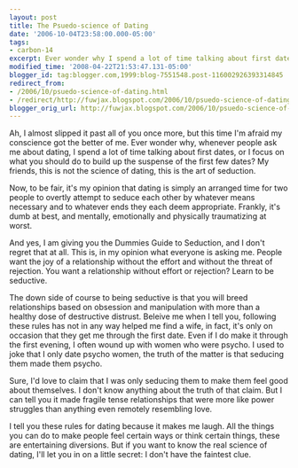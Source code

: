 ```yaml
---
layout: post
title: The Psuedo-science of Dating
date: '2006-10-04T23:58:00.000-05:00'
tags:
- carbon-14
excerpt: Ever wonder why I spend a lot of time talking about first dates?
modified_time: '2008-04-22T21:53:47.131-05:00'
blogger_id: tag:blogger.com,1999:blog-7551548.post-116002926393314845
redirect_from: 
- /2006/10/psuedo-science-of-dating.html
- /redirect/http://fuwjax.blogspot.com/2006/10/psuedo-science-of-dating.html
blogger_orig_url: http://fuwjax.blogspot.com/2006/10/psuedo-science-of-dating.html
---
```


Ah, I almost slipped it past all of you once more, but this time I'm afraid my conscience got the better of me.  Ever wonder why, whenever people ask me about dating, I spend a lot of time talking about first dates, or I focus on what you should do to build up the suspense of the first few dates?  My friends, this is not the science of dating, this is the art of seduction.

Now, to be fair, it's my opinion that dating is simply an arranged time for two people to overtly attempt to seduce each other by whatever means necessary and to whatever ends they each deem appropriate.  Frankly, it's dumb at best, and mentally, emotionally and physically traumatizing at worst.  

And yes, I am giving you the Dummies Guide to Seduction, and I don't regret that at all.  This is, in my opinion what everyone is asking me.  People want the joy of a relationship without the effort and without the threat of rejection.  You want a relationship without effort or rejection?  Learn to be seductive.

The down side of course to being seductive is that you will breed relationships based on obsession and manipulation with more than a healthy dose of destructive distrust.  Beleive me when I tell you, following these rules has not in any way helped me find a wife, in fact, it's only on occasion that they get me through the first date.  Even if I do make it through the first evening, I often wound up with women who were psycho.  I used to joke that I only date psycho women, the truth of the matter is that seducing them made them psycho.

Sure, I'd love to claim that I was only seducing them to make them feel good about themselves.  I don't know anything about the truth of that claim.  But I can tell you it made fragile tense relationships that were more like power struggles than anything even remotely resembling love.

I tell you these rules for dating because it makes me laugh.  All the things you can do to make people feel certain ways or think certain things, these are entertaining diversions.  But if you want to know the real science of dating, I'll let you in on a little secret:  I don't have the faintest clue.